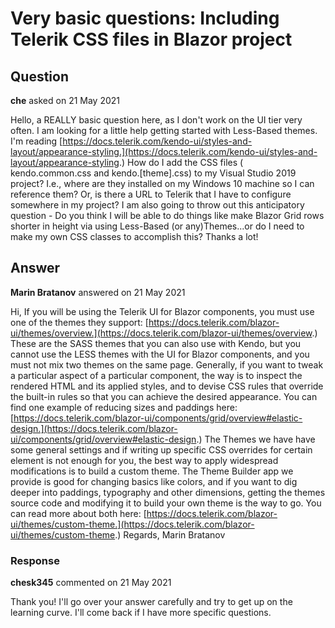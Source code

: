 # Very basic questions: Including Telerik CSS files in Blazor project

## Question

**che** asked on 21 May 2021

Hello, a REALLY basic question here, as I don't work on the UI tier very often. I am looking for a little help getting started with Less-Based themes. I'm reading [https://docs.telerik.com/kendo-ui/styles-and-layout/appearance-styling.](https://docs.telerik.com/kendo-ui/styles-and-layout/appearance-styling.) How do I add the CSS files ( kendo.common.css and kendo.[theme].css) to my Visual Studio 2019 project? I.e., where are they installed on my Windows 10 machine so I can reference them? Or, is there a URL to Telerik that I have to configure somewhere in my project? I am also going to throw out this anticipatory question - Do you think I will be able to do things like make Blazor Grid rows shorter in height via using Less-Based (or any)Themes...or do I need to make my own CSS classes to accomplish this? Thanks a lot!

## Answer

**Marin Bratanov** answered on 21 May 2021

Hi, If you will be using the Telerik UI for Blazor components, you must use one of the themes they support: [https://docs.telerik.com/blazor-ui/themes/overview.](https://docs.telerik.com/blazor-ui/themes/overview.) These are the SASS themes that you can also use with Kendo, but you cannot use the LESS themes with the UI for Blazor components, and you must not mix two themes on the same page. Generally, if you want to tweak a particular aspect of a particular component, the way is to inspect the rendered HTML and its applied styles, and to devise CSS rules that override the built-in rules so that you can achieve the desired appearance. You can find one example of reducing sizes and paddings here: [https://docs.telerik.com/blazor-ui/components/grid/overview#elastic-design.](https://docs.telerik.com/blazor-ui/components/grid/overview#elastic-design.) The Themes we have have some general settings and if writing up specific CSS overrides for certain element is not enough for you, the best way to apply widespread modifications is to build a custom theme. The Theme Builder app we provide is good for changing basics like colors, and if you want to dig deeper into paddings, typography and other dimensions, getting the themes source code and modifying it to build your own theme is the way to go. You can read more about both here: [https://docs.telerik.com/blazor-ui/themes/custom-theme.](https://docs.telerik.com/blazor-ui/themes/custom-theme.) Regards, Marin Bratanov

### Response

**chesk345** commented on 21 May 2021

Thank you! I'll go over your answer carefully and try to get up on the learning curve. I'll come back if I have more specific questions.

